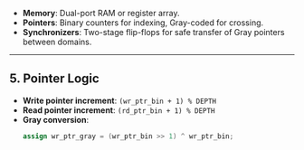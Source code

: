 - **Memory**: Dual-port RAM or register array.
- **Pointers**: Binary counters for indexing, Gray-coded for crossing.
- **Synchronizers**: Two-stage flip-flops for safe transfer of Gray pointers between domains.

---

## 5. Pointer Logic
- **Write pointer increment**: `(wr_ptr_bin + 1) % DEPTH`
- **Read pointer increment**: `(rd_ptr_bin + 1) % DEPTH`
- **Gray conversion**:  
  ```verilog
  assign wr_ptr_gray = (wr_ptr_bin >> 1) ^ wr_ptr_bin;
